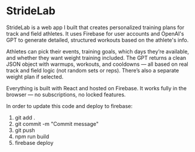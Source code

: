 # StrideLab
StrideLab is a web app I built that creates personalized training plans for track and field athletes. It uses Firebase for user accounts and OpenAI's GPT to generate detailed, structured workouts based on the athlete's info.

Athletes can pick their events, training goals, which days they’re available, and whether they want weight training included. The GPT returns a clean JSON object with warmups, workouts, and cooldowns — all based on real track and field logic (not random sets or reps). There’s also a separate weight plan if selected.

Everything is built with React and hosted on Firebase. It works fully in the browser — no subscriptions, no locked features.

In order to update this code and deploy to firebase:
1. git add .
2. git commit -m "Commit message"
3. git push
4. npm run build
5. firebase deploy